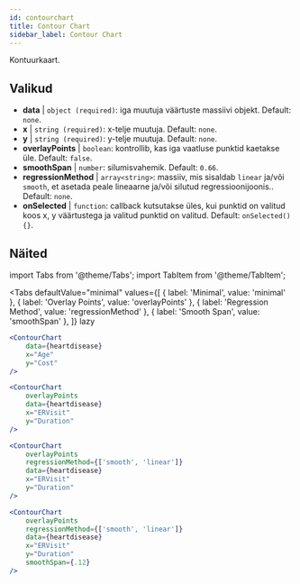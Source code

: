 ```yaml
---
id: contourchart
title: Contour Chart
sidebar_label: Contour Chart
---
```


Kontuurkaart.

## Valikud

* __data__ | `object (required)`: iga muutuja väärtuste massiivi objekt. Default: `none`.
* __x__ | `string (required)`: x-telje muutuja. Default: `none`.
* __y__ | `string (required)`: y-telje muutuja. Default: `none`.
* __overlayPoints__ | `boolean`: kontrollib, kas iga vaatluse punktid kaetakse üle. Default: `false`.
* __smoothSpan__ | `number`: silumisvahemik. Default: `0.66`.
* __regressionMethod__ | `array<string>`: massiiv, mis sisaldab `linear` ja/või `smooth`, et asetada peale lineaarne ja/või silutud regressioonijoonis.. Default: `none`.
* __onSelected__ | `function`: callback kutsutakse üles, kui punktid on valitud koos x, y väärtustega ja valitud punktid on valitud. Default: `onSelected() {}`.


## Näited

import Tabs from '@theme/Tabs';
import TabItem from '@theme/TabItem';

<Tabs
    defaultValue="minimal"
    values={[
        { label: 'Minimal', value: 'minimal' },
        { label: 'Overlay Points', value: 'overlayPoints' },
        { label: 'Regression Method', value: 'regressionMethod' },
        { label: 'Smooth Span', value: 'smoothSpan' },
    ]}
    lazy
>

<TabItem value="minimal">

```jsx live
<ContourChart 
    data={heartdisease} 
    x="Age"
    y="Cost"
/>
```

</TabItem>

<TabItem value="overlayPoints">

```jsx live
<ContourChart 
    overlayPoints 
    data={heartdisease} 
    x="ERVisit"
    y="Duration"
/>
```

</TabItem>

<TabItem value="regressionMethod">

```jsx live
<ContourChart 
    overlayPoints 
    regressionMethod={['smooth', 'linear']}
    data={heartdisease} 
    x="ERVisit"
    y="Duration"
/>
```

</TabItem>

<TabItem value="smoothSpan">

```jsx live
<ContourChart 
    overlayPoints 
    regressionMethod={['smooth', 'linear']}
    data={heartdisease} 
    x="ERVisit"
    y="Duration"
    smoothSpan={.12}
/>
```

</TabItem>

</Tabs>

